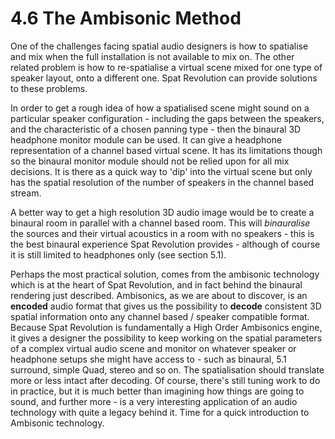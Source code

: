 # 4.6 The Ambisonic Method

One of the challenges facing spatial audio designers is how to spatialise and mix
when the full installation is not available to mix on. The other related problem is
how to re-spatialise a virtual scene mixed for one type of speaker layout, onto a different one. Spat Revolution can provide solutions to these problems.

In order to get a rough idea of how a spatialised scene might sound on a particular
speaker configuration - including the gaps between the speakers, and the characteristic of a chosen panning type - then the binaural 3D headphone monitor module can be used. It can give a headphone representation of a channel based virtual
scene. It has its limitations though so the binaural monitor module should not be
relied upon for all mix decisions. It is there as a quick way to 'dip' into the virtual
scene but only has the spatial resolution of the number of speakers in the channel
based stream.

A better way to get a high resolution 3D audio image would be to create a binaural
room in parallel with a channel based room. This will _binauralise_ the sources and
their virtual acoustics in a room with no speakers - this is the best binaural experience Spat Revolution provides - although of course it is still limited to headphones
only (see section 5.1).

Perhaps the most practical solution, comes from the ambisonic technology which is
at the heart of Spat Revolution, and in fact behind the binaural rendering just described. Ambisonics, as we are about to discover, is an **encoded** audio format that
gives us the possibility to **decode** consistent 3D spatial information onto any channel based / speaker compatible format. Because Spat Revolution is fundamentally
a High Order Ambisonics engine, it gives a designer the possibility to keep working on the spatial parameters of a complex virtual audio scene and monitor on
whatever speaker or headphone setups she might have access to - such as binaural, 5.1 surround, simple Quad, stereo and so on. The spatialisation should translate
more or less intact after decoding. Of course, there's still tuning work to do in practice, but it is much better than imagining how things are going to sound, and further more - is a very interesting application of an audio technology with quite a
legacy behind it. Time for a quick introduction to Ambisonic technology.


